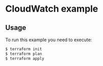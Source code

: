# CloudWatch example

## Usage
To run this example you need to execute:
```bash
$ terraform init
$ terraform plan
$ terraform apply
```
